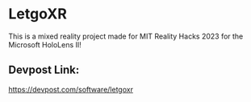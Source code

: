 # LetgoXR

This is a mixed reality project made for MIT Reality Hacks 2023 for the Microsoft HoloLens II! 

## Devpost Link: 
https://devpost.com/software/letgoxr
